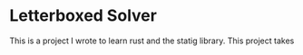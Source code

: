 # Letterboxed Solver

This is a project I wrote to learn rust and the statig library. This project takes
